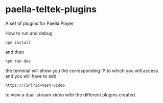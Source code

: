 # paella-teltek-plugins

A set of plugins for Paella Player


How to run and debug

```
npm install
```
and then

```
npm run dev
```

the terminal will show you the corresponding IP to which you will access and you will have to add 
```
https://{IP}?id=test-video
```

to view a dual-stream video with the different plugins created.
